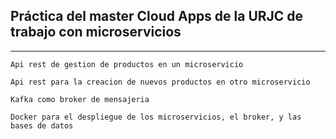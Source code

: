 ## Práctica del master Cloud Apps de la URJC de trabajo con microservicios

---

`
Api rest de gestion de productos en un microservicio
`

`
Api rest para la creacion de nuevos productos en otro microservicio
`

`
Kafka como broker de mensajeria
`

`
Docker para el despliegue de los microservicios, el broker, y las bases de datos
`